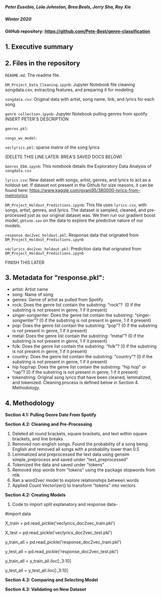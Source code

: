 ##### Peter Eusebio, Lola Johnston, Brea Beals, Jerry Sha, Roy Xie
##### Winter 2020

#### GitHub repository: https://github.com/Pete-Best/genre-classification


## 1. Executive summary

## 2. Files in the repository

`README.md`: The readme file.

`DM_Project_Data_Cleaning.ipynb`: Jupyter Notebook file cleaning songdata.csv, extracting features, and preparing it for modeling  

`songdata.csv`: Original data with artist, song name, link, and lyrics for each song  

`genre collection.ipynb`: Jupyter Notebook pulling genres from spotify INSERT PETER'S DESCRIPTION 

`genres.pkl`:

`songs_wv_model`:

`veclyrics.pkl`: sparse matrix of the song lyrics

(DELETE THIS LINE LATER: BREA'S SAVED DOCS BELOW)

`Genres_EDA.ipynb`: This notebook details the Exploratory Data Analysis of `songdata.csv`

`lyrics.csv`: New dataset with songs, artist, genres, and lyrics to act as a holdout set. If dataset not present in the Github for size reasons, it can be found here: https://www.kaggle.com/gyani95/380000-lyrics-from-metrolyrics

`DM_Project_Holdout_Predictions.ipynb`: This file uses `lyrics.csv`, with songs, artist, genres, and lyrics. The dataset is sampled, cleaned, and pre-processed just as our original dataset was. We then run our gradient boost model, `gbtune.sav` on the data to explore the predictive nature of our models. 

`response_doc2vec_holdout.pkl`: Response data that orignated from `DM_Project_Holdout_Predictions.ipynb`

`veclyrics_doc2vec_holdout.pkl`: Prediction data that orignated from `DM_Project_Holdout_Predictions.ipynb`

FINISH THIS LATER

## 3. Metadata for "response.pkl":
 - artist: Artist name
 - song: Name of song
 - genres: Genre of artist as pulled from Spotify
 - rock: Does the genre list contain the substring: “rock”?  (0 if the substring is not present in genre, 1 if it present)
 - singer-songwriter: Does the genre list contain the substring: “singer-songwriter”? (0 if the substring is not present in genre, 1 if it present)
 - pop: Does the genre list contain the substring: “pop”? (0 if the substring is not present in genre, 1 if it present)
 - metal: Does the genre list contain the substring: “metal”? (0 if the substring is not present in genre, 1 if it present)
 - folk: Does the genre list contain the substring: “folk”? (0 if the substring is not present in genre, 1 if it present)
 - country: Does the genre list contain the substring: “country”? (0 if the substring is not present in genre, 1 if it present)
 - hip hop/rap: Does the genre list contain the substring: “hip hop” or "rap"? (0 if the substring is not present in genre, 1 if it present)
 - tokenstring: Original song lyrics that have been cleaned, lemmatized, and tokenized. Cleaning process is defined below in Section 4. Methodology.

## 4. Methodology

**Section 4.1: Pulling Genre Date From Spotify**

**Section 4.2: Cleaning and Pre-Processing** 

1. Deleted all round brackets, square brackets, and text within square brackets, and line breaks
2. Removed non-english songs. Found the probability of a song being English and removed all songs with a probability lower than 0.5
3. Lemmatized and preprocessed the text data using gensim simple_preprocess and saved under "text_preprocessed"
4. Tokenized the data and saved under "tokens"
5. Removed stop words from "tokens" using the package stopwords from ntlk
6. Ran a word2vec model to explore relationships between words
7. Applied Count Vectorizer() to transform "tokens" into vectors

**Section 4.2: Creating Models** 

1. Code to import split explanatory and response data- 

#import data

X_train = pd.read_pickle('veclyrics_doc2vec_train.pkl')

X_test = pd.read_pickle('veclyrics_doc2vec_test.pkl')

y_train_all = pd.read_pickle('response_doc2vec_train.pkl')

y_test_all = pd.read_pickle('response_doc2vec_test.pkl')

y_train_all = y_train_all.iloc[:,3:10]

y_test_all = y_test_all.iloc[:,3:10]

**Section 4.3: Comparing and Selecting Model** 

**Section 4.3: Validating on New Dataset** 



